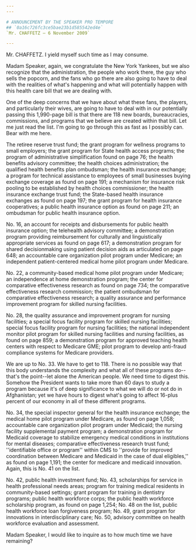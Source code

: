 ```yaml
---
---

# ANNOUNCEMENT BY THE SPEAKER PRO TEMPORE
## `0a16c726fc3ce5bae23b1d585542ed4e`
`Mr. CHAFFETZ — 6 November 2009`

---
```



Mr. CHAFFETZ. I yield myself such time as I may consume.

Madam Speaker, again, we congratulate the New York Yankees, but we 
also recognize that the administration, the people who work there, the 
guy who sells the popcorn, and the fans who go there are also going to 
have to deal with the realities of what's happening and what will 
potentially happen with this health care bill that we are dealing with.

One of the deep concerns that we have about what these fans, the 
players, and particularly their wives, are going to have to deal with 
in our potentially passing this 1,990-page bill is that there are 118 
new boards, bureaucracies, commissions, and programs that we believe 
are created within that bill. Let me just read the list. I'm going to 
go through this as fast as I possibly can. Bear with me here.

The retiree reserve trust fund; the grant program for wellness 
programs to small employers; the grant program for State health access 
programs; the program of administrative simplification found on page 
76; the health benefits advisory committee; the health choices 
administration; the qualified health benefits plan ombudsman; the 
health insurance exchange; a program for technical assistance to 
employees of small businesses buying exchange coverage as found on page 
191; a mechanism for insurance risk pooling to be established by health 
choices commissioner; the health insurance exchange trust fund; the 
State-based health insurance exchanges as found on page 197; the grant 
program for health insurance cooperatives; a public health insurance 
option as found on page 211; an ombudsman for public health insurance 
option.

No. 16, an account for receipts and disbursements for public health 
insurance option; the telehealth advisory committee; a demonstration 
program providing reimbursement for culturally and linguistically 
appropriate services as found on page 617; a demonstration program for 
shared decisionmaking using patient decision aids as articulated on 
page 648; an accountable care organization pilot program under 
Medicare; an independent patient-centered medical home pilot program 
under Medicare.

No. 22, a community-based medical home pilot program under Medicare; 
an independence at home demonstration program; the center for 
comparative effectiveness research as found on page 734; the 
comparative effectiveness research commission; the patient ombudsman 
for comparative effectiveness research; a quality assurance and 
performance improvement program for skilled nursing facilities.



No. 28, the quality assurance and improvement program for nursing 
facilities; a special focus facility program for skilled nursing 
facilities; special focus facility program for nursing facilities; the 
national independent monitor pilot program for skilled nursing 
facilities and nursing facilities, as found on page 859; a 
demonstration program for approved teaching health centers with respect 
to Medicare GME; pilot program to develop anti-fraud compliance systems 
for Medicare providers.

We are up to No. 33. We have to get to 118. There is no possible way 
that this body understands the complexity and what all of these 
programs do--that's the point--let alone the American people. We need 
time to digest this. Somehow the President wants to take more than 60 
days to study a program because it's of deep significance to what we 
will do or not do in Afghanistan; yet we have hours to digest what's 
going to affect 16-plus percent of our economy in all of these 
different programs.

No. 34, the special inspector general for the health insurance 
exchange; the medical home pilot program under Medicare, as found on 
page 1,058; accountable care organization pilot program under Medicaid; 
the nursing facility supplemental payment program; a demonstration 
program for Medicaid coverage to stabilize emergency medical conditions 
in institutions for mental diseases; comparative effectiveness research 
trust fund; ''identifiable office or program'' within CMS to ''provide 
for improved coordination between Medicare and Medicaid in the case of 
dual eligibles,'' as found on page 1,191; the center for medicare and 
medicaid innovation. Again, this is No. 41 on the list.



No. 42, public health investment fund; No. 43, scholarships for 
service in health professional needs areas; program for training 
medical residents in community-based settings; grant program for 
training in dentistry programs; public health workforce corps; the 
public health workforce scholarship program, as found on page 1,254; 
No. 48 on the list, public health workforce loan forgiveness program; 
No. 49, grant program for innovations in interdisciplinary care; No. 
50, advisory committee on health workforce evaluation and assessment.

Madam Speaker, I would like to inquire as to how much time we have 
remaining?
